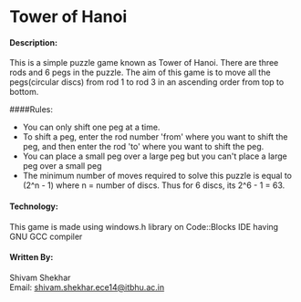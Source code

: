 # Tower of Hanoi

#### Description:
This is a simple puzzle game known as Tower of Hanoi. There are three rods and 6 pegs in the puzzle. The aim of this game is to move all the pegs(circular discs) from rod 1 to rod 3 in an ascending order from top to bottom.

####Rules: 
* You can only shift one peg at a time.
* To shift a peg, enter the rod number 'from' where you want to shift the peg, and then enter the rod 'to' where you want to shift the peg.
* You can place a small peg over a large peg but you can't place a large peg over a small peg
* The minimum number of moves required to solve this puzzle is equal to (2^n - 1) where n = number of discs. Thus for 6 discs, its 2^6 - 1 = 63.

#### Technology:
This game is made using windows.h library on Code::Blocks IDE having GNU GCC compiler

#### Written By:

Shivam Shekhar  
Email: shivam.shekhar.ece14@itbhu.ac.in
